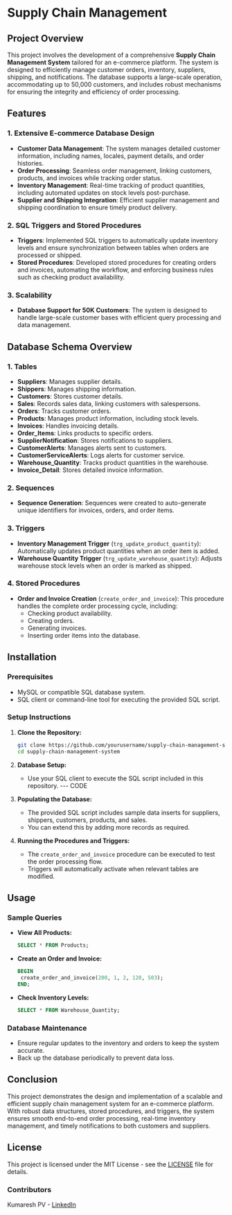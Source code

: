# Supply Chain Management

## Project Overview

This project involves the development of a comprehensive **Supply Chain Management System** tailored for an e-commerce platform. The system is designed to efficiently manage customer orders, inventory, suppliers, shipping, and notifications. The database supports a large-scale operation, accommodating up to 50,000 customers, and includes robust mechanisms for ensuring the integrity and efficiency of order processing.

## Features

### 1. **Extensive E-commerce Database Design**
   - **Customer Data Management**: The system manages detailed customer information, including names, locales, payment details, and order histories.
   - **Order Processing**: Seamless order management, linking customers, products, and invoices while tracking order status.
   - **Inventory Management**: Real-time tracking of product quantities, including automated updates on stock levels post-purchase.
   - **Supplier and Shipping Integration**: Efficient supplier management and shipping coordination to ensure timely product delivery.

### 2. **SQL Triggers and Stored Procedures**
   - **Triggers**: Implemented SQL triggers to automatically update inventory levels and ensure synchronization between tables when orders are processed or shipped.
   - **Stored Procedures**: Developed stored procedures for creating orders and invoices, automating the workflow, and enforcing business rules such as checking product availability.

### 3. **Scalability**
   - **Database Support for 50K Customers**: The system is designed to handle large-scale customer bases with efficient query processing and data management.

## Database Schema Overview

### **1. Tables**
   - **Suppliers**: Manages supplier details.
   - **Shippers**: Manages shipping information.
   - **Customers**: Stores customer details.
   - **Sales**: Records sales data, linking customers with salespersons.
   - **Orders**: Tracks customer orders.
   - **Products**: Manages product information, including stock levels.
   - **Invoices**: Handles invoicing details.
   - **Order_Items**: Links products to specific orders.
   - **SupplierNotification**: Stores notifications to suppliers.
   - **CustomerAlerts**: Manages alerts sent to customers.
   - **CustomerServiceAlerts**: Logs alerts for customer service.
   - **Warehouse_Quantity**: Tracks product quantities in the warehouse.
   - **Invoice_Detail**: Stores detailed invoice information.

### **2. Sequences**
   - **Sequence Generation**: Sequences were created to auto-generate unique identifiers for invoices, orders, and order items.

### **3. Triggers**
   - **Inventory Management Trigger** (`trg_update_product_quantity`): Automatically updates product quantities when an order item is added.
   - **Warehouse Quantity Trigger** (`trg_update_warehouse_quantity`): Adjusts warehouse stock levels when an order is marked as shipped.

### **4. Stored Procedures**
   - **Order and Invoice Creation** (`create_order_and_invoice`): This procedure handles the complete order processing cycle, including:
     - Checking product availability.
     - Creating orders.
     - Generating invoices.
     - Inserting order items into the database.

## Installation

### **Prerequisites**
- MySQL or compatible SQL database system.
- SQL client or command-line tool for executing the provided SQL script.

### **Setup Instructions**
1. **Clone the Repository:**
   ```bash
   git clone https://github.com/yourusername/supply-chain-management-system.git
   cd supply-chain-management-system
   ```

2. **Database Setup:**
   - Use your SQL client to execute the SQL script included in this repository.
   --- CODE

3. **Populating the Database:**
   - The provided SQL script includes sample data inserts for suppliers, shippers, customers, products, and sales.
   - You can extend this by adding more records as required.

4. **Running the Procedures and Triggers:**
   - The `create_order_and_invoice` procedure can be executed to test the order processing flow.
   - Triggers will automatically activate when relevant tables are modified.

## Usage

### **Sample Queries**
- **View All Products:**
   ```sql
   SELECT * FROM Products;
   ```

- **Create an Order and Invoice:**
   ```sql
   BEGIN
    create_order_and_invoice(200, 1, 2, 120, 503);
  END;
   ```

- **Check Inventory Levels:**
   ```sql
   SELECT * FROM Warehouse_Quantity;
   ```

### **Database Maintenance**
- Ensure regular updates to the inventory and orders to keep the system accurate.
- Back up the database periodically to prevent data loss.

## Conclusion

This project demonstrates the design and implementation of a scalable and efficient supply chain management system for an e-commerce platform. With robust data structures, stored procedures, and triggers, the system ensures smooth end-to-end order processing, real-time inventory management, and timely notifications to both customers and suppliers.

## License

This project is licensed under the MIT License - see the [LICENSE](LICENSE) file for details.

### Contributors

Kumaresh PV - [LinkedIn](https://www.linkedin.com/in/kumaresh-pv)

